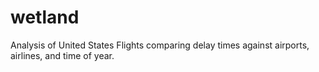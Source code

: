 # wetland
Analysis of United States Flights comparing delay times against airports, airlines, and time of year.
